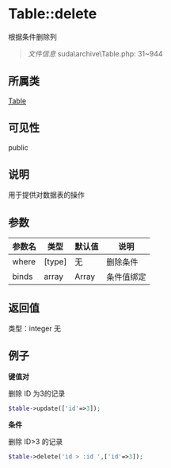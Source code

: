 # Table::delete
根据条件删除列
> *文件信息* suda\archive\Table.php: 31~944
## 所属类 

[Table](../Table.md)

## 可见性

  public  
## 说明


用于提供对数据表的操作


## 参数

| 参数名 | 类型 | 默认值 | 说明 |
|--------|-----|-------|-------|
| where |  [type] | 无 |  删除条件 |
| binds |  array | Array |  条件值绑定 |

## 返回值
类型：integer
无

## 例子


**键值对**

删除 ID 为3的记录

```php
$table->update(['id'=>3]);
```

**条件**

删除 ID>3  的记录

```php
$table->delete('id > :id ',['id'=>3]);
```